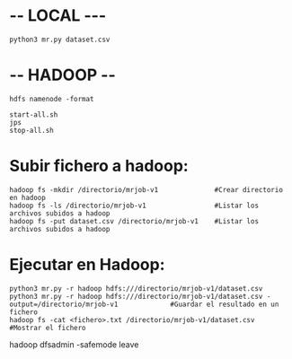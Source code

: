 # -- LOCAL --- 
```
python3 mr.py dataset.csv 
```




# -- HADOOP -- 
```
hdfs namenode -format

start-all.sh
jps
stop-all.sh
```

# Subir fichero a hadoop:
```
hadoop fs -mkdir /directorio/mrjob-v1              #Crear directorio en hadoop
hadoop fs -ls /directorio/mrjob-v1                 #Listar los archivos subidos a hadoop
hadoop fs -put dataset.csv /directorio/mrjob-v1    #Listar los archivos subidos a hadoop
```

# Ejecutar en Hadoop:
```
python3 mr.py -r hadoop hdfs:///directorio/mrjob-v1/dataset.csv
python3 mr.py -r hadoop hdfs:///directorio/mrjob-v1/dataset.csv -output=/directorio/mrjob-v1             #Guardar el resultado en un fichero
hadoop fs -cat <fichero>.txt /directorio/mrjob-v1/dataset.csv                                            #Mostrar el fichero
```


hadoop dfsadmin -safemode leave
